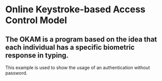Online Keystroke-based Access Control Model
==============
The OKAM is a program based on the idea that each individual has a specific biometric response in typing.
--------------
This example is used to show the usage of an authentication without password.
